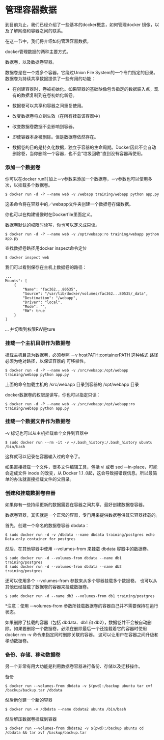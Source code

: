 # 管理容器数据
到目前为止，我们已经介绍了一些基本的docker概念，如何管理docker 镜像，以及了解网络和容器之间的联系。

在这一节中，我们将介绍如何管理容器数据。

docker管理数据的两种主要方式。

数据卷，以及数据卷容器。

数据卷是在一个或多个容器，它绕过Union File System的一个专门指定的目录。数据卷为持续共享数据提供了一些有用的功能：

* 在创建容器时，卷被初始化。如果容器的基础映像包含指定的数据装入点，现有的数据复制到在卷初始化新卷。
* 数据卷可以共享和容器之间重复使用。

* 改变数据卷将立刻生效（在所有挂载该容器中）

* 改变数据卷数据不会影响到容器。

* 即使容器本身被删除。但是数据卷依然存在。

* 数据卷的目的是持久化数据，独立于容器的生命周期。Docker因此不会自动删除卷，当你删除一个容器，也不会“垃圾回收”直到没有容器再使用。

### 添加一个数据卷
你可以在docker run时加上－v参数来添加一个数据卷，－v参数也可以使用多次，以挂载多个数据卷。

	$ docker run -d -P --name web -v /webapp training/webapp python app.py

这条命令将在容器中的／webapp文件夹创建一个数据卷存储数据。

你也可以在构建镜像时在Dockerfile里面定义。

数据卷默认的权限时读写，你也可以定义成只读。

	$ docker run -d -P --name web -v /opt/webapp:ro training/webapp python app.py

查找数据卷路径用docker inspect命令定位

	$ docker inspect web

我们可以看到保存在主机上数据卷的路径：
	
	...
	Mounts": [
	    {
	        "Name": "fac362...80535",
	        "Source": "/var/lib/docker/volumes/fac362...80535/_data",
	        "Destination": "/webapp",
	        "Driver": "local",
	        "Mode": "",
	        "RW": true
	    }
	]
...
并切看到权限RW是ture

### 挂载一个主机目录作为数据卷

挂载主机目录为数据卷，必须参照 －v hostPATH:containerPATH 这种格式 路径必须为绝对路径，以保证容器的 可移植性。
	
	$ docker run -d -P --name web -v /src/webapp:/opt/webapp training/webapp python app.py

上面的命令加载主机的 /src/webapp 目录到容器的 /opt/webapp 目录

docker数据卷的权限是读写，你也可以指定只读：

	$ docker run -d -P --name web -v /src/webapp:/opt/webapp:ro training/webapp python app.py


### 挂载一个数据文件作为数据卷

-v 标记也可以从主机挂载单个文件到容器中

	$ sudo docker run --rm -it -v ~/.bash_history:/.bash_history ubuntu /bin/bash
这样就可以记录在容器输入过的命令了。

如果直接挂载一个文件，很多文件编辑工具，包括 vi 或者 sed --in-place，可能会造成文件 inode 的改变，从 Docker 1.1 .0起，这会导致报错误信息。所以最简单的办法就直接挂载文件的父目录。

### 创建和挂载数据卷容器

如果你有一些持续更新的数据需要在容器之间共享，最好创建数据卷容器。

数据卷容器，其实就是一个正常的容器，专门用来提供数据卷供其它容器挂载的。

首先，创建一个命名的数据卷容器 dbdata：

	$ sudo docker run -d -v /dbdata --name dbdata training/postgres echo Data-only container for postgres

然后，在其他容器中使用 --volumes-from 来挂载 dbdata 容器中的数据卷。

	$ sudo docker run -d --volumes-from dbdata --name db1 training/postgres
	$ sudo docker run -d --volumes-from dbdata --name db2 training/postgres

还可以使用多个 --volumes-from 参数来从多个容器挂载多个数据卷。 也可以从其他已经挂载了数据卷的容器来挂载数据卷。

	$ sudo docker run -d --name db3 --volumes-from db1 training/postgres
*注意：使用 --volumes-from 参数所挂载数据卷的容器自己并不需要保持在运行状态。

如果删除了挂载的容器（包括 dbdata、db1 和 db2），数据卷并不会被自动删除。如果要删除一个数据卷，必须在删除最后一个还挂载着它的容器时使用 docker rm -v 命令来指定同时删除关联的容器。 这可以让用户在容器之间升级和移动数据卷。

### 备份、存储、移动数据卷

另一个非常有用大功能是利用数据卷容器进行备份、存储以及迁移操作。

备份
	
	$ docker run --volumes-from dbdata -v $(pwd):/backup ubuntu tar cvf /backup/backup.tar /dbdata		
然后新创建一个新的容器

	$ docker run -v /dbdata --name dbdata2 ubuntu /bin/bash
	
然后解压数据卷挂载到容器

	$ docker run --volumes-from dbdata2 -v $(pwd):/backup ubuntu cd /dbdata && tar xvf /backup/backup.tar
	